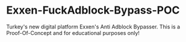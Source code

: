 # Exxen-FuckAdblock-Bypass-POC
Turkey's new digital platform Exxen's Anti Adblock Bypasser. This is a Proof-Of-Concept and for educational purposes only!
